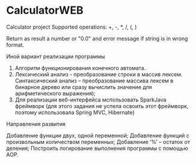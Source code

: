 # CalculatorWEB
Calculator project
Supported operations: +, -, *, /, (, )

Return as result a number or "0.0" and error message if string is in wrong format.

Иной вариант реализации программы

1) Алгоритм функционирования конечного автомата.
2) Лексический анализ - преобразование строки в массив лексем. Синтаксический анализ – преобразование массива лексем в бинарное дерево или сразу вычислить значение для арифметического выражения);
3) Для реализации веб-интерфейса мспользовать SparkJava фреймворк (для этого задания не успела освоить этот фреймворк, поэтому использовала Spring MVC, Hibernate)

Направления развития

Добавление функции двух, одной переменной;
Добавление функций с произвольным количеством переменных;
Добавление ‘%’ – остаток от деления;
Построить логирование выполнения программы с помощью  AOP.
